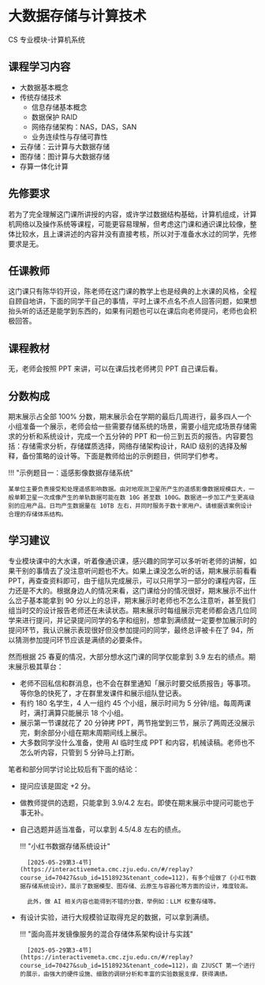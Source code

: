 # 大数据存储与计算技术
<div class="badges">
<span class="badge cs-badge">CS 专业模块-计算机系统</span>
</div>

## 课程学习内容

- 大数据基本概念
- 传统存储技术
    - 信息存储基本概念
    - 数据保护 RAID
    - 网络存储架构：NAS，DAS，SAN
    - 业务连续性与存储可靠性
- 云存储：云计算与大数据存储
- 图存储：图计算与大数据存储
- 存算一体化计算

## 先修要求

若为了完全理解这门课所讲授的内容，或许学过数据结构基础，计算机组成，计算机网络以及操作系统等课程，可能更容易理解，但考虑这门课和通识课比较像，整体比较水，且上课讲述的内容并没有直接考核，所以对于准备水水过的同学，先修要求是无。

## 任课教师

这门课只有陈华钧开设，陈老师在这门课的教学上也是经典的上水课的风格，全程自顾自地讲，下面的同学干自己的事情，平时上课不点名不点人回答问题，如果想抬头听的话还是能学到东西的，如果有问题也可以在课后向老师提问，老师也会积极回答。

## 课程教材

无，老师会按照 PPT 来讲，可以在课后找老师拷贝 PPT 自己课后看。

## 分数构成

期末展示占全部 100% 分数，期末展示会在学期的最后几周进行，最多四人一个小组准备一个展示，老师会给一些需要存储系统的场景，需要小组完成场景存储需求的分析和系统设计，完成一个五分钟的 PPT 和一份三到五页的报告。内容要包括：存储需求分析，存储媒质选择，网络存储架构设计，RAID 级别的选择及解释，备份策略的设计等。下面是教师给出的示例题目，供同学们参考。

!!! "示例题目一：遥感影像数据存储系统"

    某单位主要负责接受和处理遥感影响数据。由对地观测卫星所产生的遥感影像数据规模巨大，一般单颗卫星一次成像产生的单轨数据可能在数 10G 甚至数 100G。数据进一步加工产生更高级别的应用产品，日均产生数据量在 10TB 左右，并同时服务于数十家用户。请根据该案例设计合理的存储体系结构。

## 学习建议

专业模块课中的大水课，听着像通识课，感兴趣的同学可以多听听老师的讲解，如果干别的事情去了没注意听问题也不大。如果上课没怎么听的话，期末展示前看看 PPT，再查查资料即可，由于组队完成展示，可以只用学习一部分的课程内容，压力还是不大的。根据身边人的情况来看，这门课给分的情况很好，期末展示不出什么岔子基本能拿到 90 分以上的总评，期末展示时老师也不怎么注意听，甚至我们组当时交的设计报告老师还在未读状态。期末展示时每组展示完老师都会选几位同学来进行提问，并记录提问同学的名字和组别，想拿到满绩就一定要参加展示时的提问环节，我认识展示表现很好但没参加提问的同学，最终总评被卡在了 94，所以猜测参加提问环节应该是满绩的必要条件。

然而根据 25 春夏的情况，大部分想水这门课的同学仅能拿到 3.9 左右的绩点。期末展示极其草台：

- 老师不回私信和群消息，也不会在群里通知「展示时要交纸质报告」等事项。等你急的快死了，才在群里发课件和展示组队登记表。
- 有约 180 名学生，4 人一组约 45 个小组，展示时间为 5 分钟/组。每周两课时，满打满算只能展示 18 个小组。
- 展示第一节课就花了 20 分钟拷 PPT，两节拖堂到三节，展示了两周还没展示完，剩余部分小组在期末周期间线上展示。
- 大多数同学没什么准备，使用 AI 临时生成 PPT 和内容，机械读稿。老师也不怎么听内容，只管到 5 分钟马上打断。

笔者和部分同学讨论比较后有下面的结论：

- 提问应该是固定 +2 分。
- 做教师提供的选题，只能拿到 3.9/4.2 左右。即使在期末展示中提问可能也于事无补。
- 自己选题并适当准备，可以拿到 4.5/4.8 左右的绩点。

    !!! "小红书数据存储系统设计"

        [2025-05-29第3-4节](https://interactivemeta.cmc.zju.edu.cn/#/replay?course_id=70427&sub_id=1518923&tenant_code=112)，有多个组做了《小红书数据存储系统设计》，展示了数据模型、图存储、云原生与容器化等方面的设计，难度较高。

        此外，做 AI 相关内容也能得到不错的分数，举例如：LLM 权重存储等。

- 有设计实验，进行大规模验证取得充足的数据，可以拿到满绩。


    !!! "面向高并发镜像服务的混合存储体系架构设计与实践"

        [2025-05-29第3-4节](https://interactivemeta.cmc.zju.edu.cn/#/replay?course_id=70427&sub_id=1518923&tenant_code=112)，由 ZJUSCT 第一个进行的展示，由强大的硬件设施、细致的调研分析和丰富的实验数据支撑，获得满绩。
